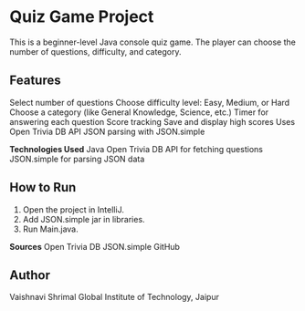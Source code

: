 # Quiz Game Project

This is a beginner-level Java console quiz game. The player can choose the number of questions, difficulty, and category.

## Features
Select number of questions
Choose difficulty level: Easy, Medium, or Hard
Choose a category (like General Knowledge, Science, etc.)
Timer for answering each question
Score tracking
Save and display high scores
Uses Open Trivia DB API
JSON parsing with JSON.simple

**Technologies Used**
Java 
Open Trivia DB API for fetching questions
JSON.simple for parsing JSON data

## How to Run
1. Open the project in IntelliJ.
2. Add JSON.simple jar in libraries.
3. Run Main.java.

**Sources**
Open Trivia DB
JSON.simple GitHub


## Author
Vaishnavi Shrimal
Global Institute of Technology, Jaipur
